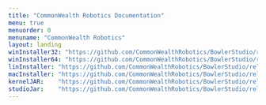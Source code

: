 ```yaml
---
title: "CommonWealth Robotics Documentation"
menu: true
menuorder: 0
menuname: "CommonWealth Robotics"
layout: landing
winInstaller32: "https://github.com/CommonWealthRobotics/BowlerStudio/releases/download/0.32.4/Windows-32-BowlerStudio-0.32.4.exe"
winInstaller64: "https://github.com/CommonWealthRobotics/BowlerStudio/releases/download/0.32.4/Windows-64-BowlerStudio-0.32.4.exe"
linInstaller: "https://github.com/CommonWealthRobotics/BowlerStudio/releases/download/0.32.4/Ubuntu-BowlerStudio-0.32.4.deb"
macInstaller: "https://github.com/CommonWealthRobotics/BowlerStudio/releases/download/0.32.4/MacOSX-BowlerStudio-0.32.4.zip"
kernelJAR:    "https://github.com/CommonWealthRobotics/BowlerStudio/releases/download/0.32.4/BowlerScriptingKernel-0.43.0-fat.jar"
studioJar:    "https://github.com/CommonWealthRobotics/BowlerStudio/releases/download/0.32.4/BowlerStudio.jar"
---
```



